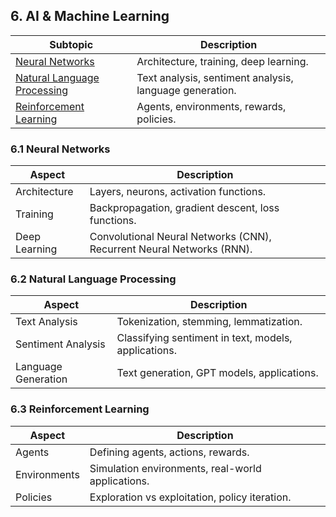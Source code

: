 ## 6. AI & Machine Learning
| Subtopic                                 | Description                                               |
|------------------------------------------|-----------------------------------------------------------|
| [Neural Networks](#)                     | Architecture, training, deep learning.                    |
| [Natural Language Processing](#)         | Text analysis, sentiment analysis, language generation.   |
| [Reinforcement Learning](#)              | Agents, environments, rewards, policies.                  |

### 6.1 Neural Networks
| Aspect                                   | Description                                               |
|------------------------------------------|-----------------------------------------------------------|
| Architecture                             | Layers, neurons, activation functions.                    |
| Training                                 | Backpropagation, gradient descent, loss functions.        |
| Deep Learning                            | Convolutional Neural Networks (CNN), Recurrent Neural Networks (RNN).|

### 6.2 Natural Language Processing
| Aspect                                   | Description                                               |
|------------------------------------------|-----------------------------------------------------------|
| Text Analysis                            | Tokenization, stemming, lemmatization.                    |
| Sentiment Analysis                       | Classifying sentiment in text, models, applications.      |
| Language Generation                      | Text generation, GPT models, applications.                |

### 6.3 Reinforcement Learning
| Aspect                                   | Description                                               |
|------------------------------------------|-----------------------------------------------------------|
| Agents                                   | Defining agents, actions, rewards.                        |
| Environments                             | Simulation environments, real-world applications.         |
| Policies                                 | Exploration vs exploitation, policy iteration.            |
